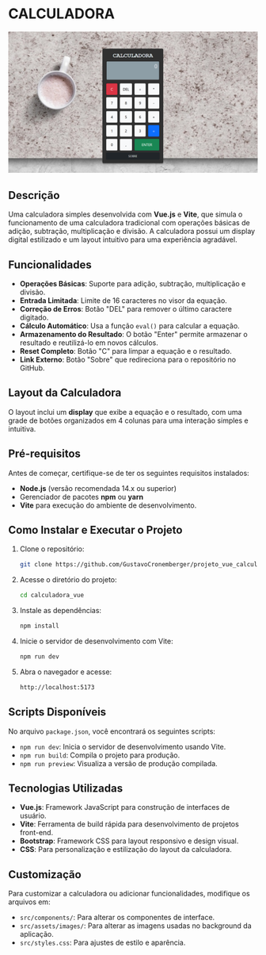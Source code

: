 # CALCULADORA

![CALCULADORA](src/assets/calculadora-img.png)

## Descrição

Uma calculadora simples desenvolvida com **Vue.js** e **Vite**, que simula o funcionamento de uma calculadora tradicional com operações básicas de adição, subtração, multiplicação e divisão. A calculadora possui um display digital estilizado e um layout intuitivo para uma experiência agradável.

## Funcionalidades

- **Operações Básicas**: Suporte para adição, subtração, multiplicação e divisão.
- **Entrada Limitada**: Limite de 16 caracteres no visor da equação.
- **Correção de Erros**: Botão "DEL" para remover o último caractere digitado.
- **Cálculo Automático**: Usa a função `eval()` para calcular a equação.
- **Armazenamento do Resultado**: O botão "Enter" permite armazenar o resultado e reutilizá-lo em novos cálculos.
- **Reset Completo**: Botão "C" para limpar a equação e o resultado.
- **Link Externo**: Botão "Sobre" que redireciona para o repositório no GitHub.

## Layout da Calculadora

O layout inclui um **display** que exibe a equação e o resultado, com uma grade de botões organizados em 4 colunas para uma interação simples e intuitiva.


## Pré-requisitos

Antes de começar, certifique-se de ter os seguintes requisitos instalados:

- **Node.js** (versão recomendada 14.x ou superior)
- Gerenciador de pacotes **npm** ou **yarn**
- **Vite** para execução do ambiente de desenvolvimento.

## Como Instalar e Executar o Projeto

1. Clone o repositório:

   ```bash
   git clone https://github.com/GustavoCronemberger/projeto_vue_calculadora.git
   ```

2. Acesse o diretório do projeto:

   ```bash
   cd calculadora_vue
   ```

3. Instale as dependências:

   ```bash
   npm install
   ```

4. Inicie o servidor de desenvolvimento com Vite:

   ```bash
   npm run dev
   ```

5. Abra o navegador e acesse:

   ```bash
   http://localhost:5173
   ```

## Scripts Disponíveis

No arquivo `package.json`, você encontrará os seguintes scripts:

- `npm run dev`: Inicia o servidor de desenvolvimento usando Vite.
- `npm run build`: Compila o projeto para produção.
- `npm run preview`: Visualiza a versão de produção compilada.

## Tecnologias Utilizadas

- **Vue.js**: Framework JavaScript para construção de interfaces de usuário.
- **Vite**: Ferramenta de build rápida para desenvolvimento de projetos front-end.
- **Bootstrap**: Framework CSS para layout responsivo e design visual.
- **CSS**: Para personalização e estilização do layout da calculadora.

## Customização

Para customizar a calculadora ou adicionar funcionalidades, modifique os arquivos em:

- `src/components/`: Para alterar os componentes de interface.
- `src/assets/images/`: Para alterar as imagens usadas no background da aplicação.
- `src/styles.css`: Para ajustes de estilo e aparência.

